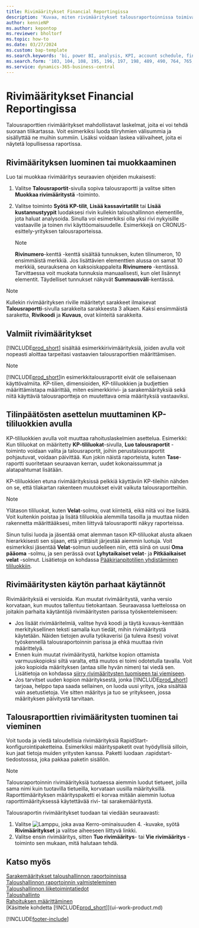 ```yaml
---
title: Rivimääritykset Financial Reportingissa
description: 'Kuvaa, miten rivimääritykset talousraportoinnissa toimivat.'
author: kennieNP
ms.author: kepontop
ms.reviewer: bholtorf
ms.topic: how-to
ms.date: 03/27/2024
ms.custom: bap-template
ms.search.keywords: 'bi, power BI, analysis, KPI, account schedule, financial report'
ms.search.form: '103, 104, 108, 195, 196, 197, 198, 489, 490, 764, 765, 766'
ms.service: dynamics-365-business-central
---
```


# Rivimääritykset Financial Reportingissa

Talousraporttien rivimääritykset mahdollistavat laskelmat, joita ei voi tehdä suoraan tilikartassa. Voit esimerkiksi luoda tiliryhmien välisummia ja sisällyttää ne muihin summiin. Lisäksi voidaan laskea välivaiheet, joita ei näytetä lopullisessa raportissa.

## Rivimäärityksen luominen tai muokkaaminen

Luo tai muokkaa rivimääritys seuraavien ohjeiden mukaisesti:

1. Valitse **Talousraportit**-sivulla sopiva talousraportti ja valitse sitten **Muokkaa rivimääritystä** -toiminto.
1. Valitse toiminto **Syötä KP-tilit**, **Lisää kassavirtatilit** tai **Lisää kustannustyypit** luodaksesi rivin kullekin taloushallinnon elementille, jota haluat analysoida. Sinulla voi esimerkiksi olla yksi rivi nykyisille vastaaville ja toinen rivi käyttöomaisuudelle. Esimerkkejä on CRONUS-esittely-yrityksen talousraporteissa.

    > [!NOTE]
    > **Rivinumero**-kenttä -kenttä sisältää tunnuksen, kuten tilinumeron, 10 ensimmäistä merkkiä. Jos lisättävien elementtien alussa on samat 10 merkkiä, seurauksena on kaksoiskappaleita **Rivinumero** -kentässä. Tarvittaessa voit muokata tunnuksia manuaalisesti, kun olet lisännyt elementit. Täydelliset tunnukset näkyvät **Summausväli**-kentässä.

> [!NOTE]
> Kullekin rivimäärityksen riville määritetyt sarakkeet ilmaisevat **Talousraportti**-sivulla sarakkeita sarakkeesta 3 alkaen. Kaksi ensimmäistä saraketta, **Rivikoodi** ja **Kuvaus**, ovat kiinteitä sarakkeita.  

## Valmiit rivimääritykset

[!INCLUDE[prod_short](includes/prod_short.md)] sisältää esimerkkirivimäärityksiä, joiden avulla voit nopeasti aloittaa tarpeitasi vastaavien talousraporttien määrittämisen.

<!-- update this when we release the new templates in 24.1
| Row definition code | Description | How to use this row definition | 
| ------------------- | ----------- | ------------------------------ | 
| TBA 1 | TBA 1 | TBA 1 |
| TBA 2 | TBA 2 | TBA 2 |
| TBA 3 | TBA 3 | TBA 3 |
| TBA 4 | TBA 4 | TBA 4 | 
-->

> [!NOTE]
> [!INCLUDE[prod_short](includes/prod_short.md)]in esimerkkitalousraportit eivät ole sellaisenaan käyttövalmiita. KP-tilien, dimensioiden, KP-tililuokkien ja budjettien määrittämistapa määrittää, miten esimerkkirivi- ja sarakemäärityksiä sekä niitä käyttäviä talousraportteja on muutettava omia määrityksiä vastaaviksi.

## Tilinpäätösten asettelun muuttaminen KP-tililuokkien avulla

KP-tililuokkien avulla voit muuttaa rahoituslaskelmien asettelua. Esimerkki: Kun tililuokat on määritetty **KP-tililuokat**-sivulla, **Luo talousraportit** -toiminto voidaan valita ja talousraportit, joihin perustalousraportit pohjautuvat, voidaan päivittää. Kun jokin näistä raporteista, kuten **Tase**-raportti suoritetaan seuraavan kerran, uudet kokonaissummat ja alatapahtumat lisätään.

KP-tililuokkien etuna rivimäärityksissä pelkkiä käyttäviin KP-tileihin nähden on se, että tilakartan rakenteen muutokset eivät vaikuta talousraportteihin.

> [!NOTE]
> Ylätason tililuokat, kuten **Velat**-solmu, ovat kiinteitä, eikä niitä voi itse lisätä. Voit kuitenkin poistaa ja lisätä tililuokkia alemmilla tasoilla ja muuttaa niiden rakennetta määrittääksesi, miten liittyvä talousraportti näkyy raporteissa.
>
> Sinun tulisi luoda ja jäsentää omat alemman tason KP-tililuokat alusta alkaen hierarkkisesti sen sijaan, että yrittäisit järjestää aiemmin luotuja. Voit esimerkiksi jäsentää **Velat**-solmun uudelleen niin, että siinä on uusi **Oma pääoma** -solmu, ja sen perässä ovat **Lyhytaikaiset velat**- ja **Pitkäaikaiset velat** -solmut. Lisätietoja on kohdassa [Pääkirjanpitotilien yhdistäminen tililuokkiin](finance-general-ledger.md#account-categories).

## Rivimääritysten käytön parhaat käytännöt

Rivimäärityksiä ei versioida. Kun muutat rivimääritystä, vanha versio korvataan, kun muutos tallentuu tietokantaan. Seuraavassa luettelossa on joitakin parhaita käytäntöjä rivimääritysten parissa työskentelemiseen:

- Jos lisäät rivimääritelmiä, valitse hyvä koodi ja täytä kuvaus-kenttään merkityksellinen teksti samalla kun tiedät, mihin rivimääritystä käytetään. Näiden tietojen avulla työkaverisi (ja tuleva itsesi) voivat työskennellä talousraportoinnin parissa ja ehkä muuttaa rivin määrittelyä.
- Ennen kuin muutat rivimääritystä, harkitse kopion ottamista varmuuskopioksi siltä varalta, että muutos ei toimi odotetulla tavalla. Voit joko kopioida määrityksen (antaa sille hyvän nimen) tai viedä sen. Lisätietoja on kohdassa [siirry rivimääritysten tuomiseen tai viemiseen](#import-or-export-financial-reporting-row-definitions).
- Jos tarvitset uuden kopion määrityksestä, jonka [!INCLUDE[prod_short](includes/prod_short.md)] tarjoaa, helppo tapa saada sellainen, on luoda uusi yritys, joka sisältää vain asetustietoja. Vie sitten määritys ja tuo se yritykseen, jossa määrityksen päivitystä tarvitaan.

## Talousraporttien rivimääritysten tuominen tai vieminen

Voit tuoda ja viedä taloudellisia rivimäärityksiä RapidStart-konfigurointipaketteina. Esimerkiksi määrityspaketit ovat hyödyllisiä silloin, kun jaat tietoja muiden yritysten kanssa. Paketti luodaan .rapidstart-tiedostosssa, joka pakkaa paketin sisällön.

> [!NOTE]
> Talousraportoinnin rivimäärityksiä tuotaessa aiemmin luodut tietueet, joilla sama nimi kuin tuotavilla tietueilla, korvataan uusilla määrityksillä. Raporttimäärityksen määrityspaketti ei korvaa mitään aiemmin luotua raporttimäärityksessä käytettävää rivi- tai sarakemääritystä.

Talousraportin rivimääritykset tuodaan tai viedään seuraavasti:

1. Valitse ![Lamppu, joka avaa Kerro-ominaisuuden 4.](media/ui-search/search_small.png "Kerro, mitä haluat tehdä") -kuvake, syötä **Rivimääritykset** ja valitse aiheeseen liittyvä linkki.
1. Valitse ensin rivimääritys, sitten **Tuo rivimääritys**- tai **Vie rivimääritys** -toiminto sen mukaan, mitä halutaan tehdä.

## Katso myös

[Sarakemääritykset taloushallinnon raportoinnissa](bi-column-definitions.md)  
[Taloushallinnon raportoinnin valmisteleminen](bi-how-work-account-schedule.md)  
[Taloushallinnon liiketoimintatiedot](bi.md)  
[Taloushallinto](finance.md)  
[Rahoituksen määrittäminen](finance-setup-finance.md)  
[Käsittele kohdetta [!INCLUDE[prod_short](includes/prod_short.md)]](ui-work-product.md)  

[!INCLUDE[footer-include](includes/footer-banner.md)]
